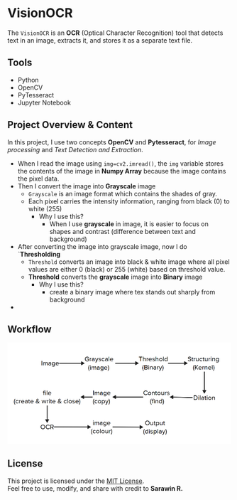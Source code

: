 # VisionOCR 

The `VisionOCR` is an **OCR** (Optical Character Recognition) tool that detects text in an image, extracts it, and stores it as a separate text file.

## Tools

- Python 
- OpenCV 
- PyTesseract 
- Jupyter Notebook 

## Project Overview & Content

In this project, I use two concepts **OpenCV** and **Pytesseract**, for *Image processing* and *Text Detection and Extraction*.


- When I read the image using `img=cv2.imread()`, the `img` variable stores the contents of the image in **Numpy Array** because the image contains the pixel data.
- Then I convert the image into **Grayscale** image
   - `Grayscale` is an image format which contains the shades of gray.
   - Each pixel carries the intensity information, ranging from black (0) to white (255)
      - Why I use this?
         - When I use **grayscale** in image, it is easier to focus on shapes and contrast (difference between text and background)
- After converting the image into grayscale image, now I do `**Thresholding**
   - `Threshold` converts an image into black & white image where all pixel values are either 0 (black) or 255 (white) based on threshold value.
   - **Threshold** converts the **grayscale** image into **Binary** image
       - Why I use this?
          - create a binary image where tex stands out sharply from background
-               

## Workflow
![Flow](images/workflow.png)

## License

This project is licensed under the [MIT License](LICENSE).  
Feel free to use, modify, and share with credit to **Sarawin R.**

